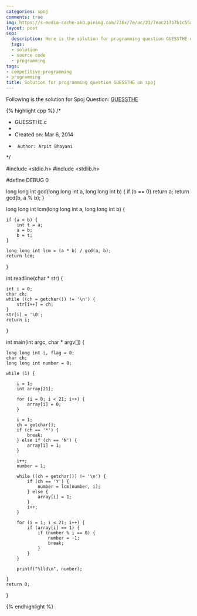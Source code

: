 ```yaml
---
categories: spoj
comments: true
img: https://s-media-cache-ak0.pinimg.com/736x/7e/ac/21/7eac217b7b1c55ab7fd56758e4e181be.jpg
layout: post
seo:
  description: Here is the solution for programming question GUESSTHE on spoj
  tags:
  - solution
  - source code
  - programming
tags:
- competitive-programming
- programming
title: Solution for programming question GUESSTHE on spoj
---
```


Following is the solution for Spoj Question: [GUESSTHE](http://www.spoj.com/problems/GUESSTHE/)

{% highlight cpp %}
/*
 * GUESSTHE.c
 *
 *  Created on: Mar 6, 2014
 *      Author: Arpit Bhayani
 */

#include <stdio.h>
#include <stdlib.h>

#define DEBUG 0

long long int gcd(long long int a, long long int b) {
	if (b == 0)
		return a;
	return gcd(b, a % b);
}

long long int lcm(long long int a, long long int b) {

	if (a < b) {
		int t = a;
		a = b;
		b = t;
	}

	long long int lcm = (a * b) / gcd(a, b);
	return lcm;
}

int readline(char * str) {

	int i = 0;
	char ch;
	while ((ch = getchar()) != '\n') {
		str[i++] = ch;
	}
	str[i] = '\0';
	return i;
}

int main(int argc, char * argv[]) {

	long long int i, flag = 0;
	char ch;
	long long int number = 0;

	while (1) {

		i = 1;
		int array[21];

		for (i = 0; i < 21; i++) {
			array[i] = 0;
		}

		i = 1;
		ch = getchar();
		if (ch == '*') {
			break;
		} else if (ch == 'N') {
			array[i] = 1;
		}

		i++;
		number = 1;

		while ((ch = getchar()) != '\n') {
			if (ch == 'Y') {
				number = lcm(number, i);
			} else {
				array[i] = 1;
			}
			i++;
		}

		for (i = 1; i < 21; i++) {
			if (array[i] == 1) {
				if (number % i == 0) {
					number = -1;
					break;
				}
			}
		}

		printf("%lld\n", number);

	}
	return 0;
}

{% endhighlight %}